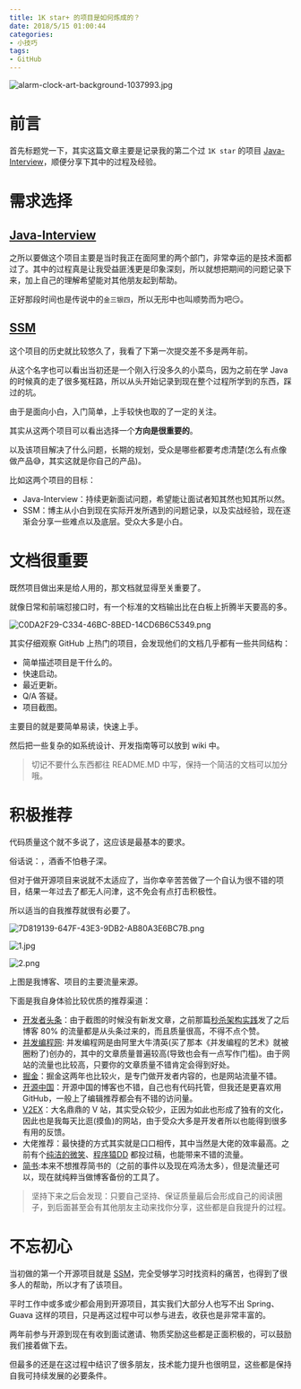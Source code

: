 ```yaml
---
title: 1K star+ 的项目是如何炼成的？
date: 2018/5/15 01:00:44   
categories: 
- 小技巧
tags: 
- GitHub
---
```


![alarm-clock-art-background-1037993.jpg](https://i.loli.net/2018/05/14/5af935ddc27e1.jpg)

# 前言

首先标题党一下，其实这篇文章主要是记录我的第二个过 `1K star` 的项目 [Java-Interview](https://github.com/crossoverJie/Java-Interview)，顺便分享下其中的过程及经验。

# 需求选择

## [Java-Interview](https://github.com/crossoverJie/Java-Interview)

之所以要做这个项目主要是当时我正在面阿里的两个部门，非常幸运的是技术面都过了。其中的过程真是让我受益匪浅更是印象深刻，所以就想把期间的问题记录下来，加上自己的理解希望能对其他朋友起到帮助。

正好那段时间也是传说中的`金三银四`，所以无形中也叫顺势而为吧😏。

<!--more-->

## [SSM](https://github.com/crossoverJie/SSM)

这个项目的历史就比较悠久了，我看了下第一次提交差不多是两年前。

从这个名字也可以看出当初还是一个刚入行没多久的小菜鸟，因为之前在学 Java 的时候真的走了很多冤枉路，所以从头开始记录到现在整个过程所学到的东西，踩过的坑。

由于是面向小白，入门简单，上手较快也取的了一定的关注。


其实从这两个项目可以看出选择一个**方向是很重要的**。

以及该项目解决了什么问题，长期的规划，受众是哪些都要考虑清楚(怎么有点像做产品😅，其实这就是你自己的产品)。

比如这两个项目的目标：

- Java-Interview：持续更新面试问题，希望能让面试者知其然也知其所以然。
- SSM：博主从小白到现在实际开发所遇到的问题记录，以及实战经验，现在逐渐会分享一些难点以及底层。受众大多是小白。


# 文档很重要

既然项目做出来是给人用的，那文档就显得至关重要了。

就像日常和前端怼接口时，有一个标准的文档输出比在白板上折腾半天要高的多。

![C0DA2F29-C334-46BC-8BED-14CD6B6C5349.png](https://i.loli.net/2018/05/14/5af9491b5b119.png)

其实仔细观察 GitHub 上热门的项目，会发现他们的文档几乎都有一些共同结构：

- 简单描述项目是干什么的。
- 快速启动。
- 最近更新。
- Q/A 答疑。
- 项目截图。

主要目的就是要简单易读，快速上手。

然后把一些复杂的如系统设计、开发指南等可以放到 wiki 中。

> 切记不要什么东西都往 README.MD 中写，保持一个简洁的文档可以加分哦。

# 积极推荐

代码质量这个就不多说了，这应该是最基本的要求。

俗话说：，酒香不怕巷子深。

但对于做开源项目来说就不太适应了，当你幸辛苦苦做了一个自认为很不错的项目，结果一年过去了都无人问津，这不免会有点打击积极性。

所以适当的自我推荐就很有必要了。

![7D819139-647F-43E3-9DB2-AB80A3E6BC7B.png](https://i.loli.net/2018/05/14/5af94d4c99929.png)

![1.jpg](https://i.loli.net/2018/05/14/5af94dd69c3ef.jpg)

![2.png](https://i.loli.net/2018/05/14/5af94ea82ab5d.png)


上图是我博客、项目的主要流量来源。

下面是我自身体验比较优质的推荐渠道：

- [开发者头条](https://toutiao.io/u/257810/)：由于截图的时候没有新发文章，之前那篇[秒杀架构实践](https://toutiao.io/posts/zavy6s)发了之后博客 80% 的流量都是从头条过来的，而且质量很高，不得不点个赞。
- [并发编程网](http://ifeve.com/author/crossoverjie/): 并发编程网是由阿里大牛清英(买了那本《并发编程的艺术》就被圈粉了)创办的，其中的文章质量普遍较高(导致也会有一点写作门槛)。由于网站的流量也比较高，只要你的文章质量不错肯定会得到好处。
- [掘金](https://juejin.im/user/576d4aaf7db2a20054ea4544)：掘金这两年也比较火，是专门做开发者内容的，也是网站流量不错。
- [开源中国](https://my.oschina.net/crossoverjie/blog)：开源中国的博客也不错，自己也有代码托管，但我还是更喜欢用 GitHub，一般上了编辑推荐都会有不错的访问量。
- [V2EX](https://www.v2ex.com/member/crossoverJie)：大名鼎鼎的 V 站，其实受众较少，正因为如此也形成了独有的文化，因此也是我每天比逛(摸鱼)的网站，由于受众大多是开发者所以也能得到很多有用的反馈。
- 大佬推荐：最快捷的方式其实就是口口相传，其中当然是大佬的效率最高。之前有个[纯洁的微笑](http://www.ityouknow.com/)、[程序猿DD](http://blog.didispace.com/) 都投过稿，也能带来不错的流量。
- [简书](https://www.jianshu.com/u/e2d07947c112):本来不想推荐简书的（之前的事件以及现在鸡汤太多），但是流量还可以，现在就纯粹当做博客备份的工具了。


> 坚持下来之后会发现：只要自己坚持、保证质量最后会形成自己的阅读圈子，到后面甚至会有其他朋友主动来找你分享，这些都是自我提升的过程。


# 不忘初心

当初做的第一个开源项目就是 [SSM](https://github.com/crossoverJie/SSM)，完全受够学习时找资料的痛苦，也得到了很多人的帮助，所以才有了该项目。

平时工作中或多或少都会用到开源项目，其实我们大部分人也写不出 Spring、Guava 这样的项目，只是再这过程中可以参与进去，收获也是非常丰富的。

两年前参与开源到现在有收到面试邀请、物质奖励这些都是正面积极的，可以鼓励我们接着做下去。

但最多的还是在这过程中结识了很多朋友，技术能力提升也很明显，这些都是保持自我可持续发展的必要条件。